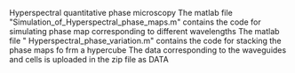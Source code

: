 Hyperspectral quantitative phase microscopy 
The matlab file "Simulation_of_Hyperspectral_phase_maps.m" contains the code for simulating phase map corresponding to different wavelengths
The matlab file " Hyperspectral_phase_variation.m" contains the code for stacking the phase maps fo frm a hypercube
The data corresponding to the waveguides and cells is uploaded in the zip file as DATA
